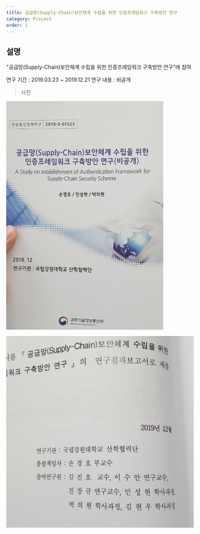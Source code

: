 ```yaml
---
title: 공급망(Supply-Chain)보안체계 수립을 위한 인증프레임워크 구축방안 연구
category: Project
order: 1
---
```


## 설명

"공급망(Supply-Chain)보안체계 수립을 위한 인증프레임워크 구축방안 연구"에 참여<br>

연구 기간 : 2019.03.23 ~ 2019.12.21
연구 내용 : 비공개

>사진

<img src="/images/project/sc/sc1.jpg" alt="pdson1"><br>

<img src="/images/project/sc/sc2.jpg" alt="pdson2"><br>
